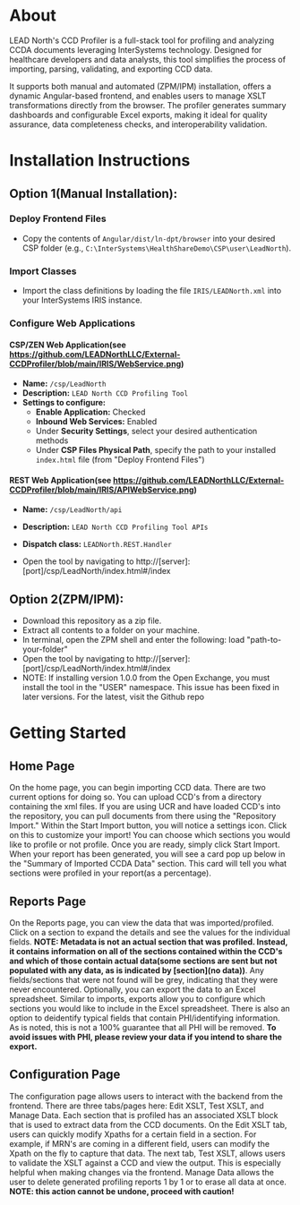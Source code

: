 # About
LEAD North's CCD Profiler is a full-stack tool for profiling and analyzing CCDA documents leveraging InterSystems technology. Designed for healthcare developers and data analysts, this tool simplifies the process of importing, parsing, validating, and exporting CCD data.

It supports both manual and automated (ZPM/IPM) installation, offers a dynamic Angular-based frontend, and enables users to manage XSLT transformations directly from the browser. The profiler generates summary dashboards and configurable Excel exports, making it ideal for quality assurance, data completeness checks, and interoperability validation.

# Installation Instructions

## Option 1(Manual Installation):
### Deploy Frontend Files
- Copy the contents of `Angular/dist/ln-dpt/browser` into your desired CSP folder (e.g., `C:\InterSystems\HealthShareDemo\CSP\user\LeadNorth`).

### Import Classes
- Import the class definitions by loading the file `IRIS/LEADNorth.xml` into your InterSystems IRIS instance.

### Configure Web Applications

#### CSP/ZEN Web Application(see https://github.com/LEADNorthLLC/External-CCDProfiler/blob/main/IRIS/WebService.png)
- **Name:** `/csp/LeadNorth`
- **Description:** `LEAD North CCD Profiling Tool`
- **Settings to configure:**
  - **Enable Application:** Checked
  - **Inbound Web Services:** Enabled
  - Under **Security Settings**, select your desired authentication methods
  - Under **CSP Files Physical Path**, specify the path to your installed `index.html` file (from "Deploy Frontend Files")

#### REST Web Application(see https://github.com/LEADNorthLLC/External-CCDProfiler/blob/main/IRIS/APIWebService.png)
- **Name:** `/csp/LeadNorth/api`
- **Description:** `LEAD North CCD Profiling Tool APIs`
- **Dispatch class:** `LEADNorth.REST.Handler`

- Open the tool by navigating to http://[server]:[port]/csp/LeadNorth/index.html#/index
  
## Option 2(ZPM/IPM):
- Download this repository as a zip file.
- Extract all contents to a folder on your machine.
- In terminal, open the ZPM shell and enter the following: load "path-to-your-folder"
- Open the tool by navigating to http://[server]:[port]/csp/LeadNorth/index.html#/index
- NOTE: If installing version 1.0.0 from the Open Exchange, you must install the tool in the "USER" namespace. This issue has been fixed in later versions. For the latest, visit the Github repo


# Getting Started

## Home Page
On the home page, you can begin importing CCD data. There are two current options for doing so. You can upload CCD's from a directory containing the xml files. If you are using UCR and have loaded CCD's into the repository, you can pull documents from there using the "Repository Import." Within the Start Import button, you will notice a settings icon. Click on this to customize your import! You can choose which sections you would like to profile or not profile. Once you are ready, simply click Start Import. When your report has been generated, you will see a card pop up below in the "Summary of Imported CCDA Data" section. This card will tell you what sections were profiled in your report(as a percentage).

## Reports Page
On the Reports page, you can view the data that was imported/profiled. Click on a section to expand the details and see the values for the individual fields. **NOTE: Metadata is not an actual section that was profiled. Instead, it contains information on all of the sections contained within the CCD's and which of those contain actual data(some sections are sent but not populated with any data, as is indicated by [section](no data))**. Any fields/sections that were not found will be grey, indicating that they were never encountered. Optionally, you can export the data to an Excel spreadsheet. Similar to imports, exports allow you to configure which sections you would like to include in the Excel spreadsheet. There is also an option to deidentify typical fields that contain PHI/identifying information. As is noted, this is not a 100% guarantee that all PHI will be removed. **To avoid issues with PHI, please review your data if you intend to share the export.**

## Configuration Page
The configuration page allows users to interact with the backend from the frontend. There are three tabs/pages here: Edit XSLT, Test XSLT, and Manage Data. Each section that is profiled has an associated XSLT block that is used to extract data from the CCD documents. On the Edit XSLT tab, users can quickly modify Xpaths for a certain field in a section. For example, if MRN's are coming in a different field, users can modify the Xpath on the fly to capture that data. The next tab, Test XSLT, allows users to validate the XSLT against a CCD and view the output. This is especially helpful when making changes via the frontend. Manage Data allows the user to delete generated profiling reports 1 by 1 or to erase all data at once. **NOTE: this action cannot be undone, proceed with caution!**
